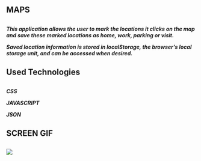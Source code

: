 <h2> MAPS <h2>

<h5> 
This application allows the user to mark the locations it clicks on the map and save these marked locations as home, work, parking or visit.

Saved location information is stored in localStorage, the browser's local storage unit, and can be accessed when desired. <h5>

<h2> Used Technologies <h2>

<h5>
 CSS

JAVASCRIPT

JSON

 <h5>

<h2>SCREEN GIF  <h2>

![](map.gif)
